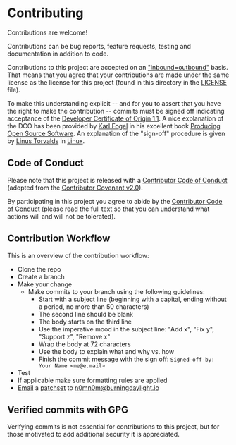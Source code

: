# Contributing

Contributions are welcome!

Contributions can be bug reports, feature requests, testing and documentation
in addition to code. 

Contributions to this project are accepted on an
["inbound=outbound"](https://opensource.com/law/11/7/trouble-harmony-part-1) basis.
That means that you agree that your contributions are made under the
same license as the license for this project (found in this directory in the [LICENSE](LICENSE) file).

To make this understanding explicit -- and for you to assert
that you have the right to make the contribution -- commits must be
signed off indicating acceptance of the
[Developer Certificate of Origin 1.1](https://developercertificate.org/).
A nice explanation of the DCO has been provided by
[Karl Fogel](https://www.red-bean.com/kfogel/)
in his excellent book [Producing Open Source Software](https://producingoss.com/en/contributor-agreements.html#developer-certificate-of-origin).
An explanation of the "sign-off" procedure is given by
[Linus Torvalds](https://en.wikipedia.org/wiki/Linus_Torvalds) in [Linux](https://github.com/torvalds/linux/blob/master/Documentation/process/submitting-patches.rst#11-sign-your-work---the-developers-certificate-of-origin).

## Code of Conduct

Please note that this project is released with a
[Contributor Code of Conduct](CODE_OF_CONDUCT.md)
(adopted from the [Contributor Covenant v2.0](https://www.contributor-covenant.org/)).

By participating in this project you agree to abide by the
[Contributor Code of Conduct](CODE_OF_CONDUCT.md)
(please read the full text so that you can understand what actions will and
will not be tolerated).

## Contribution Workflow

This is an overview of the contribution workflow:

 * Clone the repo
 * Create a branch
 * Make your change
   * Make commits to your branch using the following guidelines:
     * Start with a subject line (beginning with a capital, ending without a period, no more than 50 characters)
     * The second line should be blank
     * The body starts on the third line
     * Use the imperative mood in the subject line: "Add x", "Fix y", "Support z", "Remove x"
     * Wrap the body at 72 characters
     * Use the body to explain what and why vs. how
     * Finish the commit message with the sign off: `Signed-off-by: Your Name <me@e.mail>`
 * Test
 * If applicable make sure formatting rules are applied
 * [Email](https://www.devroom.io/2009/10/26/how-to-create-and-apply-a-patch-with-git/) a [patchset](https://www.devroom.io/2009/10/26/how-to-create-and-apply-a-patch-with-git/)
   to n0mn0m@burningdaylight.io

## Verified commits with GPG

Verifying commits is not essential for contributions to this project,
but for those motivated to add additional security it is appreciated.
